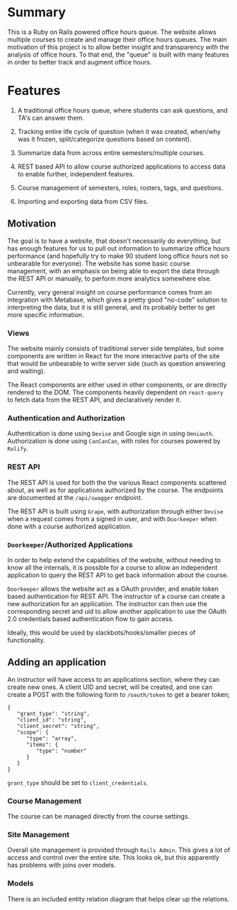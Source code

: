 # Summary

This is a Ruby on Rails powered office hours queue. The website allows multiple
courses to create and manage their office hours queues. The main motivation of this
project is to allow better insight and transparency with the analysis of office
hours. To that end, the "queue" is built with many features in order to better
track and augment office hours.

# Features

1. A traditional office hours queue, where students can ask questions, and TA's
   can answer them.

2. Tracking entire life cycle of question (when it was created, when/why was it
   frozen, split/categorize questions based on content).

3. Summarize data from across entire semesters/multiple courses.

4. REST based API to allow course authorized applications to access data to enable
   further, independent features.

5. Course management of semesters, roles, rosters, tags, and questions.

6. Importing and exporting data from CSV files.

## Motivation

The goal is to have a website, that doesn't necessarily do everything, but has
enough features for us to pull out information to summarize office hours
performance (and hopefully try to make 90 student long office hours not so
unbearable for everyone). The website has some basic course management, with an
emphasis on being able to export the data through the REST API or manually, to
perform more analytics somewhere else.

Currently, very general insight on course performance comes from an integration
with Metabase, which gives a pretty good "no-code" solution to interpreting the
data, but it is still general, and its probably better to get more specific
information.

### Views

The website mainly consists of traditional server side templates, but some components
are written in React for the more interactive parts of the site that would be
unbearable to write server side (such as question answering and waiting).

The React components are either used in other components, or are directly
rendered to the DOM. The components heavily dependent on `react-query` to
fetch data from the REST API, and declaratively render it.

### Authentication and Authorization

Authentication is done using `Devise` and Google sign in using `Omniauth`.
Authorization is done using `CanCanCan`, with roles for courses powered by `Rolify`.

### REST API

The REST API is used for both the the various React components scattered about,
as well as for applications authorized by the course. The endpoints are documented
at the `/api/swagger` endpoint.

The REST API is built using `Grape`, with authorization through either `Devise`
when a request comes from a signed in user, and with `Doorkeeper` when done with
a course authorized application.

### `Doorkeeper`/Authorized Applications

In order to help extend the capabilities of the website, without needing to
know all the internals, it is possible for a course to allow an independent
application to query the REST API to get back information about the course. 

`Doorkeeper` allows the website act as a OAuth provider, and enable token based
authentication for REST API. The instructor of a course can create a new 
authorization for an application. The instructor can then use the corresponding
secret and uid to allow another application to use the OAuth 2.0 credentials
based authentication flow to gain access.

Ideally, this would be used by slackbots/hooks/smaller pieces of
functionality.

## Adding an application

An instructor will have access to an applications section, where they
can create new ones. A client UID and secret, will be created, and one
can create a POST with the following form to `/oauth/token` to
get a bearer token;

```
{
   "grant_type": "string",
   "client_id": "string",
   "client_secret": "string",
   "scope": {
      "type": "array",
      "items": {
         "type": "number"
      }
   }
}
```

`grant_type` should be set to `client_credentials`.

### Course Management

The course can be managed directly from the course settings.

### Site Management

Overall site management is provided through `Rails Admin`. This gives a lot of
access and control over the entire site. This looks ok, but this apparently has
problems with joins over models.

### Models

There is an included entity relation diagram that helps clear up the relations.